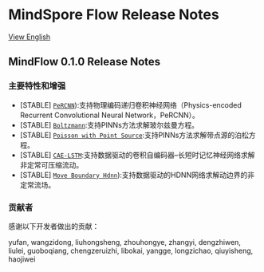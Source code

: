# MindSpore Flow Release Notes

[View English](./RELEASE.md)

## MindFlow 0.1.0 Release Notes

### 主要特性和增强

- [STABLE] [`PeRCNN`](https://gitee.com/mindspore/mindscience/tree/master/MindFlow/applications/data_mechanism_fusion/PeRCNN)):支持物理编码递归卷积神经网络（Physics-encoded Recurrent Convolutional Neural Network，PeRCNN）。
- [STABLE] [`Boltzmann`](https://gitee.com/mindspore/mindscience/tree/master/MindFlow/applications/physics_driven/boltzmann):支持PINNs方法求解玻尔兹曼方程。
- [STABLE] [`Poisson with Point Source`](https://gitee.com/mindspore/mindscience/tree/master/MindFlow/applications/physics_driven/poisson_point_source):支持PINNs方法求解带点源的泊松方程。
- [STABLE] [`CAE-LSTM`](https://gitee.com/mindspore/mindscience/tree/master/MindFlow/applications/data_driven/cae_lstm):支持数据驱动的卷积自编码器–长短时记忆神经网络求解非定常可压缩流动。
- [STABLE] [`Move Boundary Hdnn`](https://gitee.com/mindspore/mindscience/tree/master/MindFlow/applications/data_driven/move_boundary_hdnn)):支持数据驱动的HDNN网络求解动边界的非定常流场。

### 贡献者

感谢以下开发者做出的贡献：

yufan, wangzidong, liuhongsheng, zhouhongye, zhangyi, dengzhiwen, liulei, guoboqiang, chengzeruizhi, libokai, yangge, longzichao, qiuyisheng, haojiwei
